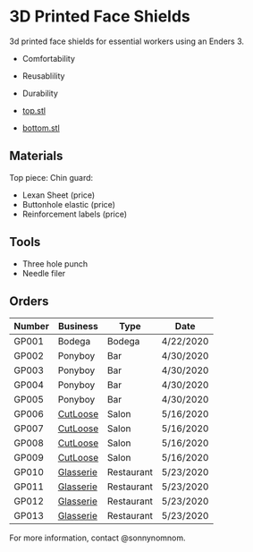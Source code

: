 # 3D Printed Face Shields

3d printed face shields for essential workers using an Enders 3.

- Comfortability 
- Reusablility
- Durability

- [top.stl](https://github.com/sonnynomnom/diy-face-shields/blob/master/top.stl)
- [bottom.stl](https://github.com/sonnynomnom/diy-face-shields/blob/master/bottom.stl)

## Materials

Top piece:
Chin guard:

- Lexan Sheet (price)
- Buttonhole elastic (price)
- Reinforcement labels (price)

## Tools

- Three hole punch
- Needle filer

## Orders

| Number | Business | Type | Date |
| --- | --- | --- | --- |
| GP001 | Bodega | Bodega | 4/22/2020 |
| GP002 | Ponyboy | Bar | 4/30/2020 |
| GP003 | Ponyboy | Bar | 4/30/2020 |
| GP004 | Ponyboy | Bar | 4/30/2020 |
| GP005 | Ponyboy | Bar | 4/30/2020 |
| GP006 | [CutLoose](https://www.instagram.com/cutloosebk/) | Salon | 5/16/2020 |
| GP007 | [CutLoose](https://www.instagram.com/cutloosebk/) | Salon | 5/16/2020 |
| GP008 | [CutLoose](https://www.instagram.com/cutloosebk/) | Salon | 5/16/2020 |
| GP009 | [CutLoose](https://www.instagram.com/cutloosebk/) | Salon | 5/16/2020 |
| GP010 | [Glasserie](https://www.instagram.com/glasserienyc/) | Restaurant | 5/23/2020 |
| GP011 | [Glasserie](https://www.instagram.com/glasserienyc/) | Restaurant | 5/23/2020 |
| GP012 | [Glasserie](https://www.instagram.com/glasserienyc/) | Restaurant | 5/23/2020 |
| GP013 | [Glasserie](https://www.instagram.com/glasserienyc/) | Restaurant | 5/23/2020 |

For more information, contact @sonnynomnom.
